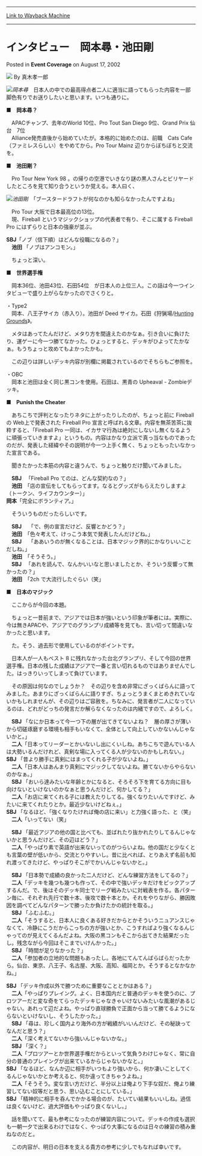 
---
[Link to Wayback Machine](https://web.archive.org/web/20221005003613/https://magic.wizards.com/en/articles/archive/event-coverage/%E3%82%A4%E3%83%B3%E3%82%BF%E3%83%93%E3%83%A5%E3%83%BC%E3%80%80%E5%B2%A1%E6%9C%AC%E5%B0%8B%E3%83%BB%E6%B1%A0%E7%94%B0%E5%89%9B-2002-08-17)

[_metadata_:author]:- "真木孝一郎"
[_metadata_:description]:- "岡本尋　日本人の中での最高得点者二人に適当に語ってもらった内容を一部脚色有りでお送りしたいと思います。いつも通りに。■　岡本尋？　APACチャンプ、去年のWorld 10位、Pro Tout San Diego 9位、Grand Prix 仙台　7位 　Alliance発売直後から始めていたが。本格的に始めたのは、前職　Cats Cafe （ファミレスらしい）をやめてから。Pro Tour Mainz 辺りからぼちぼちと交流を。■　池田剛？　Pro Tour New York 98 。の帰りの空港でいきなり謎の黒人さんとビリヤードしたところを見て知り合うというか覚える。本人曰く、池田剛　「ブースタードラフトが何なのかも知らなかったんですよね」　Pro Tour 大阪で日本最高位の13位。 　現、Fireball"
[_metadata_:generator]:- "Drupal 7 (http://drupal.org)"
[_metadata_:node]:- "803586"
[_metadata_:publish_date]:- "2002-08-17"
[_metadata_:source]:- "div-main-content"
[_metadata_:title]:- "インタビュー　岡本尋・池田剛"
[_metadata_:wayback_capture_timestamp]:- "2022-10-05 00:36:13"
[_metadata_:wayback_raw_url]:- "https://web.archive.org/web/20221005003613id_/https://magic.wizards.com/en/articles/archive/event-coverage/%E3%82%A4%E3%83%B3%E3%82%BF%E3%83%93%E3%83%A5%E3%83%BC%E3%80%80%E5%B2%A1%E6%9C%AC%E5%B0%8B%E3%83%BB%E6%B1%A0%E7%94%B0%E5%89%9B-2002-08-17"
[_metadata_:wayback_url]:- "https://magic.wizards.com/en/articles/archive/event-coverage/%E3%82%A4%E3%83%B3%E3%82%BF%E3%83%93%E3%83%A5%E3%83%BC%E3%80%80%E5%B2%A1%E6%9C%AC%E5%B0%8B%E3%83%BB%E6%B1%A0%E7%94%B0%E5%89%9B-2002-08-17"
---


インタビュー　岡本尋・池田剛
==============



 Posted in **Event Coverage**
 on August 17, 2002 






![](https://media.magic.wizards.com/styles/auth_small/public/generic-avatar-150_557.png)
By 真木孝一郎











![](https://media.magic.wizards.com/image_legacy_migration/sideboard/images/worlds02/a880.jpg)*岡本尋*　日本人の中での最高得点者二人に適当に語ってもらった内容を一部脚色有りでお送りしたいと思います。いつも通りに。

**■　岡本尋？**

　APACチャンプ、去年のWorld 10位、Pro Tout San Diego 9位、Grand Prix 仙台　7位  
 　Alliance発売直後から始めていたが。本格的に始めたのは、前職　Cats Cafe （ファミレスらしい）をやめてから。Pro Tour Mainz 辺りからぼちぼちと交流を。

**■　池田剛？**

　Pro Tour New York 98 。の帰りの空港でいきなり謎の黒人さんとビリヤードしたところを見て知り合うというか覚える。本人曰く、

![](https://media.magic.wizards.com/image_legacy_migration/sideboard/images/worlds02/a744.jpg)*池田剛*　「ブースタードラフトが何なのかも知らなかったんですよね」

　Pro Tour 大阪で日本最高位の13位。  
 　現、Fireball というマジックショップの代表者で有り、そこに属する Fireball Pro にはずらりと日本の強豪が並ぶ。

**SBJ**「ノブ（信下順）はどんな役職になるの？」  
 　**池田** 「ノブはアンコモン。」

　ちょっと深い。

**■　世界選手権**

　岡本36位、池田43位、石田54位　が日本人の上位三人。この話は今一つインタビューで盛り上がらなかったのでさくりと。

・Type2  
 　岡本、八王子サイカ（赤入り）。池田が Deed サイカ。石田《狩猟場/[Hunting Grounds](https://gatherer.wizards.com/Pages/Card/Details.aspx?name=Hunting+Grounds)》。

　メタはあってたんだけど、メタり方を間違えたのかなぁ。引き合いに負けたり、運ゲーに今一つ勝てなかった。ひょっとすると、デッキがひよってたかなぁ。もうちょっと攻めてもよかったかも。

　この辺りは詳しいデッキ内容が別欄に掲載されているのでそちらもご参照を。

・OBC  
 　岡本と池田は全く同じ黒コンを使用。石田は、黒青の Upheaval - Zombieデッキ。

**■　Punish the Cheater**

　あちこちで評判となったりネタに上がったりしたのが、ちょっと前に Fireball の Web上で発表された Fireball Pro 宣言と呼ばれる文章。内容を無茶苦茶に抜粋すると、「Fireball Pro 一同は、イカサマ行為は絶対にしないし無くなるように頑張っていきますよ」というもの。内容はかなり立派で真っ当なものであったのだが、発表した経緯やその説明が今一つ上手く無く、ちょっともったいなかった宣言である。

　聞きたかった本筋の内容と違うんで、ちょっと触りだけ聞いてみました。

　**SBJ** 　「Fireball Pro てのは、どんな契約なの？」  
 　**池田**　「店の宣伝をしてもらってます。なるとグッズがもらえたりしますよ（トークン、ライフカウンター）」  
**岡本**「完全にボランティア。」

　そういうものだったらしいです。

　**SBJ**　 「で、例の宣言だけど、反響とかどう？」  
 　**池田**　「色々考えて、けっこう本気で発表したんだけどね。」  
 　**SBJ**　 「ああいうのが無くなることは、日本マジック界的にかなりいいことだしね。」  
 　**池田**　「そうそう。」  
 　**SBJ** 　「あれを読んで、なんかいいなと思いましたとか、そういう反響って無かったの？」  
 　**池田**　「2ch で大流行したぐらい（笑」

**■　日本のマジック**

　ここからが今回の本題。

　ちょっと一昔前まで、アジアでは日本が強いという印象が筆者には。実際に、今は無きAPACや、アジアでのグランプリ成績等を見ても、言い切って間違いなかったと思います。

　た。そう、過去形で使用しているのがポイントです。

　日本人が一人もベスト 8 に残れなかった台北グランプリ、そして今回の世界選手権。日本の残した成績はアジアで一番と言い切れるものではありませんでした。はっきりいってしまって負けています。

　その原因は何なのでしょうか？　その辺りを含め非常にざっくばらんに語ってみました。あまりにざっくばらんに語りすぎ、ちょっとうまくまとめきれていないかもしれませんが、その辺りはご容赦を。ちなみに、発言者が二人になっているのは、どれがどっちの発言だか解らなくなったのは内緒ですので、よろしく。

　**SBJ** 「なにか日本って今一つ下の層が出てきてないよね？　層の厚さが薄いから切磋琢磨する環境も相手もいなくて、全体として向上していかないんじゃないかと。」  
 　**二人**「日本ってリーダーとかいないし出にくいしね。あちこちで遊んでいる人は大勢いるんだけれど、真剣な場に入ってくる人が少ないのかもしれない。」  
**SBJ** 「昔より勝手に真剣にはまってくれる子が少ないよね。」  
 　**二人**「日本人はあんまり真剣にマジックしてないよね。勝てないからやらないのかなぁ。」  
 　**SBJ** 「おいら達みたいな年齢とかになると、そろそろ下を育てる方向に目も向けないといけないのかなぁと思うんだけど、何かしてる？」  
 　**二人**「お店に来てくれる子には教えたりしてる。強くなりたいんですけど、みたいに来てくれたりとか。最近少ないけどねぇ。」  
**SBJ** 「なるほど、「強くなりたければ俺の店に来い」と力強く語った、と（笑」  
 　**二人**「いってない（笑」

　**SBJ** 「最近アジアの他の国と比べても、並ばれたり抜かれたりしてるんじゃないかと思うんだけど、その辺はどう？」  
 　**二人**「やっぱり素で英語が出来ないってのがつらいよね。他の国だと少なくとも言葉の壁が低いから、交流とりやすいし。昔に比べれば、とりあえず名前も知れ渡ってきたけど、やっぱりそこがでかいんじゃないかと。」

　**SBJ** 「日本勢で成績の良かった二人だけど、どんな練習方法をしてるの？」  
 　**二人**「デッキを幾つも幾つも作って、その中で強いデッキだけをピックアップするんだ。で、後はそのデッキ同士でリーグ戦みたいに対戦表を作る。各パターン毎に、それぞれ先行で数十本、後攻で数十本とか。それをやりながら、勝因敗因を調べてどんなパターンで勝ったか負けたかの統計を取る。」  
 　**SBJ** 「ふむふむ。」  
 　**二人**「そうすると、日本人に良くある好きだからとかそういうニュアンスじゃなくて、冷静にこうだからこっちの方が強いとか、こうすればより強くなるんじゃってのが見えてくるんだよね。大阪の黒コンもそこから出てきた結果だったし。残念ながら今回はそこまでいけんかった。」  
 　**SBJ** 「時間が足りなかった？」  
 　**二人**「参加者の立地的な問題もあったし。各地にてんてんばらばらだったから。仙台、東京、八王子、名古屋、大阪、高知、福岡とか。そうするとなかなかね。」

**SBJ** 「デッキ作成以外で勝つために重要なこととかはある？」  
 　**二人**「やっぱりプレイング。よく、日本国内だと普通のデッキを使うのに、プロツアーだと変な奇をてらったデッキじゃなきゃいけないみたいな風潮があるじゃない。あれって辺だよね。やっぱり直球勝負で正面から当って勝てるようにならないといけないし、そうしたかった。」  
 　**SBJ** 「尋は、珍しく国内より海外の方が戦績がいいんだけど、その秘訣ってなんだと思う？」  
 　**二人**「深く考えてないから強いんじゃないかな。」  
 　**SBJ** 「深く？」  
 　**二人**「プロツアーとか世界選手権だからといって気負うわけじゃなく、常に自分の普通のプレイングが出来ているからじゃないかなと。」  
**SBJ** 「なるほど、なんか辺に相手がいつもより強いから、何か凄いことしてくるんじゃないかとか考えると、何か違ってきちゃうよね。」  
 　**二人**「そうそう。変な言い方だけど、半分以上は俺より下手な奴だ、俺より練習してない奴等だと思う、思い込むことにしている。」  
**SBJ** 「精神的に相手を呑んでかかる場合のが、たいてい結果もいいしね。過信は良くないけど、過大評価もやっぱり良くないし。」

　話を聞いてて、最も参考になったのが練習内容について。デッキの作成も選択も一朝一夕で出来るわけではなく、やっぱり大事になるのは日々の練習の積み重ねなのだと。

　この内容が、明日の日本を支える貴方の参考に少しでもなれば幸いです。







